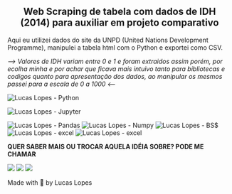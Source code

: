 <h2 align="center"> Web Scraping de tabela com dados de IDH (2014) para auxiliar em projeto comparativo </h2> 

Aqui eu utilizei dados do site da UNPD (United Nations Development Programme), manipulei a tabela html com o Python e exportei como CSV.

<i>  --> Valores de IDH variam entre 0 e 1 e foram extraidos assim porém, por ecolha minha e por achar que ficava mais intuivo tanto para bibliotecas e codigos quanto para apresentação dos dados, ao manipular os mesmos passei para a escala de 0 a 1000 <-- </i>

![Lucas Lopes - Python](https://img.shields.io/badge/Python-3776AB?style=for-the-badge&logo=python&logoColor=white)

![Lucas Lopes - Jupyter](https://img.shields.io/badge/Jupyter-black?style=for-the-badge&logo=Jupyter)

![Lucas Lopes - Pandas](https://img.shields.io/badge/-Pandas-9cf?style=for-the-badge&logo=Pandas)
![Lucas Lopes - Numpy](https://img.shields.io/badge/-Numpy-blue?style=for-the-badge&logo=Numpy)
![Lucas Lopes - BS$](https://img.shields.io/badge/-BeautifulSoap-black?style=for-the-badge&logo=BeautifulSoap)
![Lucas Lopes - excel](https://img.shields.io/badge/-Excel-green?style=for-the-badge&logo=Excel)
![Lucas Lopes - excel](https://img.shields.io/badge/-CSV-black?style=for-the-badge&logo=CSV)
  
<b> QUER SABER MAIS OU TROCAR AQUELA IDÉIA SOBRE? PODE ME CHAMAR </b>

<a href="https://www.linkedin.com/in/lucas-lopes-br/" alt="linkedin" target="_blank"><img src="https://img.shields.io/badge/LinkedIn-%230077B5.svg?&style=flat-square&logo=linkedin&logoColor=white"></a> 
<a href="https://wa.me/5532998342365" alt="WhatsApp" target="_blank"><img src="https://img.shields.io/badge/-WhatsApp-25d366?style=flat-square&labelColor=25d366&logo=whatsapp&logoColor=white&link=https://wa.me/5584981430120"/></a>
<a href="mailto:lucas.aguiarlopes26@gmail.com" alt="gmail" target="_blank"><img src="https://img.shields.io/badge/-Gmail-FF0000?style=flat-square&labelColor=FF0000&logo=gmail&logoColor=white&link=mailto:tassiofernandescosta@gmail.com" /></a>

Made with 💖 by Lucas Lopes
